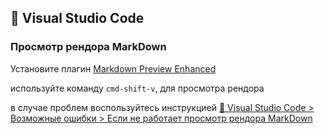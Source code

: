 ## 📑 Visual Studio Code

### Просмотр рендора MarkDown

Установите плагин [Markdown Preview Enhanced](https://marketplace.visualstudio.com/items?itemName=shd101wyy.markdown-preview-enhanced)

используйте команду `cmd-shift-v`, для просмотра рендора

в случае проблем воспользуйтесь инструкцией [📑 Visual Studio Code > Возможные ошибки > Если не работает просмотр рендора MarkDown](./emergency.md#если-не-работает-просмотр-рендора-markdown)